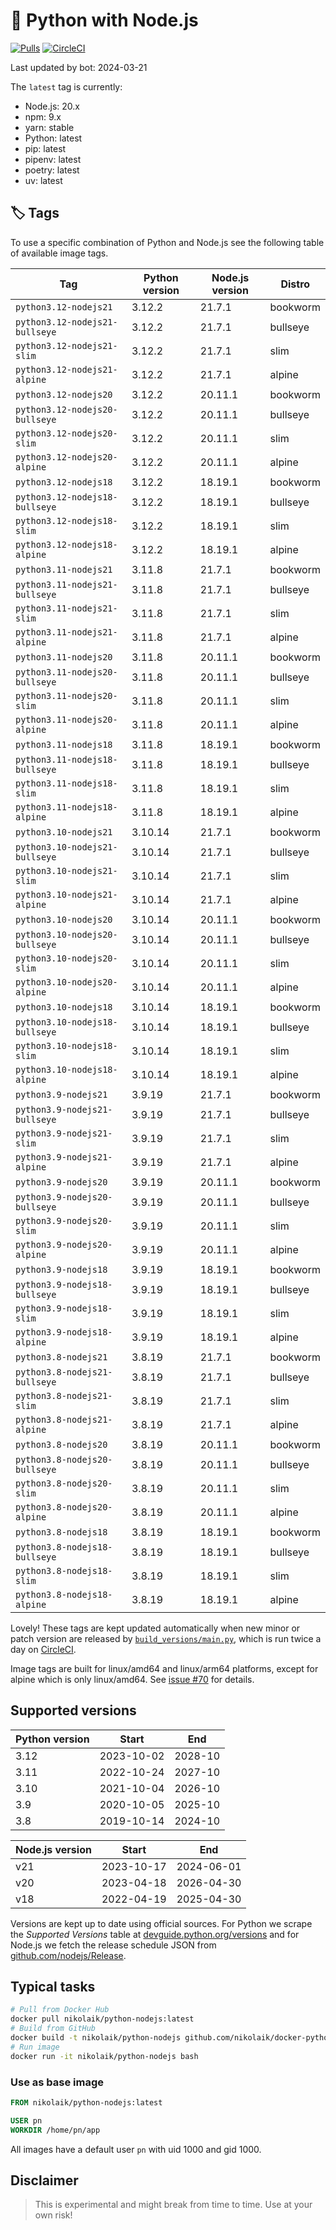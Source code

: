 # 🐳 Python with Node.js

[![Pulls](https://img.shields.io/docker/pulls/nikolaik/python-nodejs.svg?style=flat-square)](https://hub.docker.com/r/nikolaik/python-nodejs/)
[![CircleCI](https://img.shields.io/circleci/project/github/nikolaik/docker-python-nodejs.svg?style=flat-square)](https://circleci.com/gh/nikolaik/docker-python-nodejs)

Last updated by bot: 2024-03-21

The `latest` tag is currently:

- Node.js: 20.x
- npm: 9.x
- yarn: stable
- Python: latest
- pip: latest
- pipenv: latest
- poetry: latest
- uv: latest

## 🏷 Tags

To use a specific combination of Python and Node.js see the following table of available image tags.

<!-- TAGS_START -->

Tag | Python version | Node.js version | Distro
--- | --- | --- | ---
`python3.12-nodejs21` | 3.12.2 | 21.7.1 | bookworm
`python3.12-nodejs21-bullseye` | 3.12.2 | 21.7.1 | bullseye
`python3.12-nodejs21-slim` | 3.12.2 | 21.7.1 | slim
`python3.12-nodejs21-alpine` | 3.12.2 | 21.7.1 | alpine
`python3.12-nodejs20` | 3.12.2 | 20.11.1 | bookworm
`python3.12-nodejs20-bullseye` | 3.12.2 | 20.11.1 | bullseye
`python3.12-nodejs20-slim` | 3.12.2 | 20.11.1 | slim
`python3.12-nodejs20-alpine` | 3.12.2 | 20.11.1 | alpine
`python3.12-nodejs18` | 3.12.2 | 18.19.1 | bookworm
`python3.12-nodejs18-bullseye` | 3.12.2 | 18.19.1 | bullseye
`python3.12-nodejs18-slim` | 3.12.2 | 18.19.1 | slim
`python3.12-nodejs18-alpine` | 3.12.2 | 18.19.1 | alpine
`python3.11-nodejs21` | 3.11.8 | 21.7.1 | bookworm
`python3.11-nodejs21-bullseye` | 3.11.8 | 21.7.1 | bullseye
`python3.11-nodejs21-slim` | 3.11.8 | 21.7.1 | slim
`python3.11-nodejs21-alpine` | 3.11.8 | 21.7.1 | alpine
`python3.11-nodejs20` | 3.11.8 | 20.11.1 | bookworm
`python3.11-nodejs20-bullseye` | 3.11.8 | 20.11.1 | bullseye
`python3.11-nodejs20-slim` | 3.11.8 | 20.11.1 | slim
`python3.11-nodejs20-alpine` | 3.11.8 | 20.11.1 | alpine
`python3.11-nodejs18` | 3.11.8 | 18.19.1 | bookworm
`python3.11-nodejs18-bullseye` | 3.11.8 | 18.19.1 | bullseye
`python3.11-nodejs18-slim` | 3.11.8 | 18.19.1 | slim
`python3.11-nodejs18-alpine` | 3.11.8 | 18.19.1 | alpine
`python3.10-nodejs21` | 3.10.14 | 21.7.1 | bookworm
`python3.10-nodejs21-bullseye` | 3.10.14 | 21.7.1 | bullseye
`python3.10-nodejs21-slim` | 3.10.14 | 21.7.1 | slim
`python3.10-nodejs21-alpine` | 3.10.14 | 21.7.1 | alpine
`python3.10-nodejs20` | 3.10.14 | 20.11.1 | bookworm
`python3.10-nodejs20-bullseye` | 3.10.14 | 20.11.1 | bullseye
`python3.10-nodejs20-slim` | 3.10.14 | 20.11.1 | slim
`python3.10-nodejs20-alpine` | 3.10.14 | 20.11.1 | alpine
`python3.10-nodejs18` | 3.10.14 | 18.19.1 | bookworm
`python3.10-nodejs18-bullseye` | 3.10.14 | 18.19.1 | bullseye
`python3.10-nodejs18-slim` | 3.10.14 | 18.19.1 | slim
`python3.10-nodejs18-alpine` | 3.10.14 | 18.19.1 | alpine
`python3.9-nodejs21` | 3.9.19 | 21.7.1 | bookworm
`python3.9-nodejs21-bullseye` | 3.9.19 | 21.7.1 | bullseye
`python3.9-nodejs21-slim` | 3.9.19 | 21.7.1 | slim
`python3.9-nodejs21-alpine` | 3.9.19 | 21.7.1 | alpine
`python3.9-nodejs20` | 3.9.19 | 20.11.1 | bookworm
`python3.9-nodejs20-bullseye` | 3.9.19 | 20.11.1 | bullseye
`python3.9-nodejs20-slim` | 3.9.19 | 20.11.1 | slim
`python3.9-nodejs20-alpine` | 3.9.19 | 20.11.1 | alpine
`python3.9-nodejs18` | 3.9.19 | 18.19.1 | bookworm
`python3.9-nodejs18-bullseye` | 3.9.19 | 18.19.1 | bullseye
`python3.9-nodejs18-slim` | 3.9.19 | 18.19.1 | slim
`python3.9-nodejs18-alpine` | 3.9.19 | 18.19.1 | alpine
`python3.8-nodejs21` | 3.8.19 | 21.7.1 | bookworm
`python3.8-nodejs21-bullseye` | 3.8.19 | 21.7.1 | bullseye
`python3.8-nodejs21-slim` | 3.8.19 | 21.7.1 | slim
`python3.8-nodejs21-alpine` | 3.8.19 | 21.7.1 | alpine
`python3.8-nodejs20` | 3.8.19 | 20.11.1 | bookworm
`python3.8-nodejs20-bullseye` | 3.8.19 | 20.11.1 | bullseye
`python3.8-nodejs20-slim` | 3.8.19 | 20.11.1 | slim
`python3.8-nodejs20-alpine` | 3.8.19 | 20.11.1 | alpine
`python3.8-nodejs18` | 3.8.19 | 18.19.1 | bookworm
`python3.8-nodejs18-bullseye` | 3.8.19 | 18.19.1 | bullseye
`python3.8-nodejs18-slim` | 3.8.19 | 18.19.1 | slim
`python3.8-nodejs18-alpine` | 3.8.19 | 18.19.1 | alpine

<!-- TAGS_END -->

Lovely! These tags are kept updated automatically when new minor or patch version are released by [`build_versions/main.py`](./build_versions/main.py), which is run twice a day on [CircleCI](https://circleci.com/gh/nikolaik/docker-python-nodejs).

Image tags are built for linux/amd64 and linux/arm64 platforms, except for alpine which is only linux/amd64. See [issue #70](https://github.com/nikolaik/docker-python-nodejs/issues/70) for details.

## Supported versions

<!-- SUPPORTED_VERSIONS_START -->

Python version | Start | End
--- | --- | ---
3.12 | 2023-10-02 | 2028-10
3.11 | 2022-10-24 | 2027-10
3.10 | 2021-10-04 | 2026-10
3.9 | 2020-10-05 | 2025-10
3.8 | 2019-10-14 | 2024-10

Node.js version | Start | End
--- | --- | ---
v21 | 2023-10-17 | 2024-06-01
v20 | 2023-04-18 | 2026-04-30
v18 | 2022-04-19 | 2025-04-30

<!-- SUPPORTED_VERSIONS_END -->

Versions are kept up to date using official sources. For Python we scrape the _Supported Versions_ table at [devguide.python.org/versions](https://devguide.python.org/versions/#supported-versions) and for Node.js we fetch the release schedule JSON from [github.com/nodejs/Release](https://github.com/nodejs/Release/blob/main/schedule.json).

## Typical tasks

```bash
# Pull from Docker Hub
docker pull nikolaik/python-nodejs:latest
# Build from GitHub
docker build -t nikolaik/python-nodejs github.com/nikolaik/docker-python-nodejs
# Run image
docker run -it nikolaik/python-nodejs bash
```

### Use as base image

```Dockerfile
FROM nikolaik/python-nodejs:latest

USER pn
WORKDIR /home/pn/app
```

All images have a default user `pn` with uid 1000 and gid 1000.

## Disclaimer

> This is experimental and might break from time to time. Use at your own risk!
